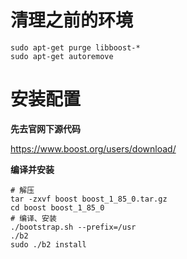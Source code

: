 # 清理之前的环境

```shell
sudo apt-get purge libboost-*
sudo apt-get autoremove
```

# 安装配置

**先去官网下源代码**

https://www.boost.org/users/download/

**编译并安装**

```shell
# 解压
tar -zxvf boost boost_1_85_0.tar.gz
cd boost boost_1_85_0
# 编译、安装
./bootstrap.sh --prefix=/usr
./b2 
sudo ./b2 install
```

